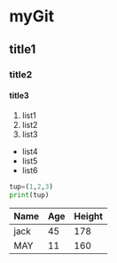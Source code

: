 # myGit
## title1
### title2
#### title3

1. list1
2. list2
3. list3

- list4
- list5
- list6

~~~ python
tup=(1,2,3)
print(tup)
~~~

Name|Age|Height
---|----|-----
jack|45|178
MAY|11|160





